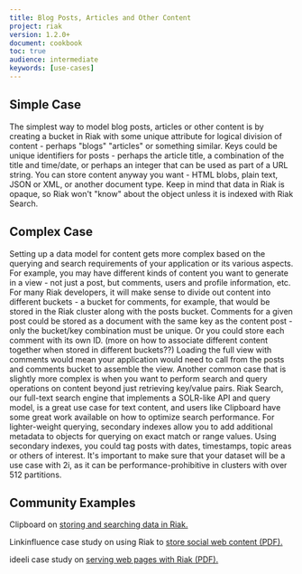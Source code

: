 ```yaml
---
title: Blog Posts, Articles and Other Content
project: riak
version: 1.2.0+
document: cookbook
toc: true
audience: intermediate
keywords: [use-cases]
---
```


## Simple Case

The simplest way to model blog posts, articles or other content is by creating a bucket in Riak with some unique attribute for logical division of content - perhaps  "blogs" "articles" or something similar. Keys could be unique identifiers for posts - perhaps the article title, a combination of the title and time/date, or perhaps an integer that can be used as part of a URL string. You can store content anyway you want - HTML blobs, plain text, JSON or XML, or another document type. Keep in mind that data in Riak is opaque, so Riak won't "know" about the object unless it is indexed with Riak Search. 


## Complex Case

Setting up a data model for content gets more complex based on the querying and search requirements of your application or its various aspects. For example, you may have different kinds of content you want to generate in a view - not just a post, but comments, users and profile information, etc. For many Riak developers, it will make sense to divide out content into different buckets - a bucket for comments, for example, that would be stored in the Riak cluster along with the posts bucket. Comments for a given post could be stored as a document with the same key as the content post - only the bucket/key combination must be unique. Or you could store each comment with its own ID. (more on how to associate different content together when stored in different buckets??) Loading the full view with comments would mean your application would need to call from the posts and comments bucket to assemble the view. Another common case that is slightly more complex is when you want to perform search and query operations on content beyond just retrieving key/value pairs. Riak Search, our full-text search engine that implements a SOLR-like API and query model, is a great use case for text content, and users like Clipboard have some great work available on how to optimize search performance. For lighter-weight querying, secondary indexes allow you to add additional metadata to objects for querying on exact match or range values. Using secondary indexes, you could tag posts with dates, timestamps, topic areas or others of interest. It's important to make sure that your dataset will be a use case with 2i, as it can be performance-prohibitive in clusters with over 512 partitions. 

## Community Examples

Clipboard on <a href="http://blog.clipboard.com/2012/03/18/0-Milking-Performance-From-Riak-Search" class="riak" link target="_blank">storing and searching data in Riak.</a>

Linkinfluence case study on using Riak to <a href="http://media.basho.com/pdf/Linkfluence-Case-Study-v2-1.pdf" class="riak" target="_blank">store social web content (PDF).</a>

ideeli case study on <a href="http://basho.com/assets/Basho-Case-Study-ideeli.pdf" class="riak" target="_blank">serving web pages with Riak (PDF).</a>
